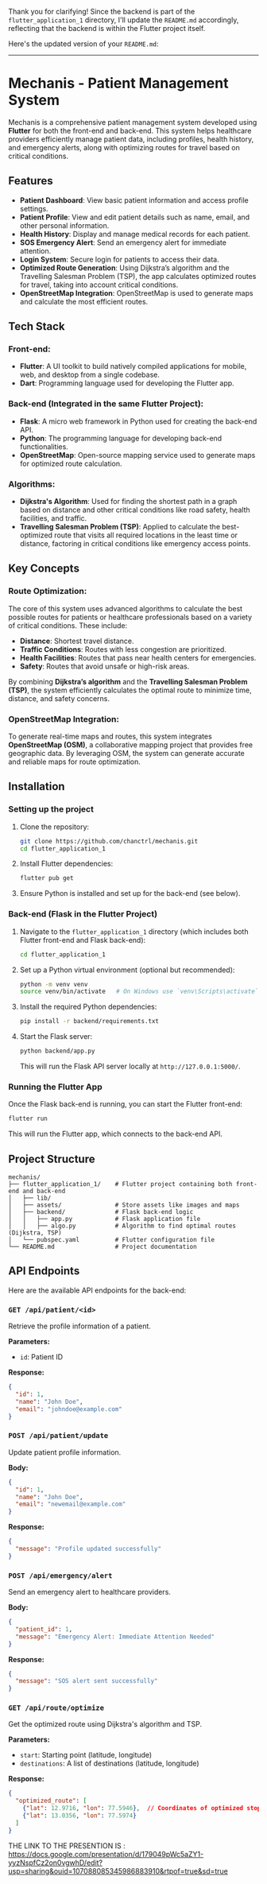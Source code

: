 Thank you for clarifying! Since the backend is part of the `flutter_application_1` directory, I'll update the `README.md` accordingly, reflecting that the backend is within the Flutter project itself.

Here's the updated version of your `README.md`:

---

# Mechanis - Patient Management System

Mechanis is a comprehensive patient management system developed using **Flutter** for both the front-end and back-end. This system helps healthcare providers efficiently manage patient data, including profiles, health history, and emergency alerts, along with optimizing routes for travel based on critical conditions.

## Features

- **Patient Dashboard**: View basic patient information and access profile settings.
- **Patient Profile**: View and edit patient details such as name, email, and other personal information.
- **Health History**: Display and manage medical records for each patient.
- **SOS Emergency Alert**: Send an emergency alert for immediate attention.
- **Login System**: Secure login for patients to access their data.
- **Optimized Route Generation**: Using Dijkstra’s algorithm and the Travelling Salesman Problem (TSP), the app calculates optimized routes for travel, taking into account critical conditions.
- **OpenStreetMap Integration**: OpenStreetMap is used to generate maps and calculate the most efficient routes.

## Tech Stack

### Front-end:
- **Flutter**: A UI toolkit to build natively compiled applications for mobile, web, and desktop from a single codebase.
- **Dart**: Programming language used for developing the Flutter app.

### Back-end (Integrated in the same Flutter Project):
- **Flask**: A micro web framework in Python used for creating the back-end API.
- **Python**: The programming language for developing back-end functionalities.
- **OpenStreetMap**: Open-source mapping service used to generate maps for optimized route calculation.

### Algorithms:
- **Dijkstra's Algorithm**: Used for finding the shortest path in a graph based on distance and other critical conditions like road safety, health facilities, and traffic.
- **Travelling Salesman Problem (TSP)**: Applied to calculate the best-optimized route that visits all required locations in the least time or distance, factoring in critical conditions like emergency access points.

## Key Concepts

### Route Optimization:
The core of this system uses advanced algorithms to calculate the best possible routes for patients or healthcare professionals based on a variety of critical conditions. These include:

- **Distance**: Shortest travel distance.
- **Traffic Conditions**: Routes with less congestion are prioritized.
- **Health Facilities**: Routes that pass near health centers for emergencies.
- **Safety**: Routes that avoid unsafe or high-risk areas.

By combining **Dijkstra’s algorithm** and the **Travelling Salesman Problem (TSP)**, the system efficiently calculates the optimal route to minimize time, distance, and safety concerns.

### OpenStreetMap Integration:
To generate real-time maps and routes, this system integrates **OpenStreetMap (OSM)**, a collaborative mapping project that provides free geographic data. By leveraging OSM, the system can generate accurate and reliable maps for route optimization.

## Installation

### Setting up the project

1. Clone the repository:

    ```bash
    git clone https://github.com/chanctrl/mechanis.git
    cd flutter_application_1
    ```

2. Install Flutter dependencies:

    ```bash
    flutter pub get
    ```

3. Ensure Python is installed and set up for the back-end (see below).

### Back-end (Flask in the Flutter Project)

1. Navigate to the `flutter_application_1` directory (which includes both Flutter front-end and Flask back-end):

    ```bash
    cd flutter_application_1
    ```

2. Set up a Python virtual environment (optional but recommended):

    ```bash
    python -m venv venv
    source venv/bin/activate   # On Windows use `venv\Scripts\activate`
    ```

3. Install the required Python dependencies:

    ```bash
    pip install -r backend/requirements.txt
    ```

4. Start the Flask server:

    ```bash
    python backend/app.py
    ```

    This will run the Flask API server locally at `http://127.0.0.1:5000/`.

### Running the Flutter App

Once the Flask back-end is running, you can start the Flutter front-end:

```bash
flutter run
```

This will run the Flutter app, which connects to the back-end API.

## Project Structure

```
mechanis/
├── flutter_application_1/    # Flutter project containing both front-end and back-end
│   ├── lib/
│   ├── assets/               # Store assets like images and maps
│   ├── backend/              # Flask back-end logic
│   │   ├── app.py            # Flask application file
│   │   ├── algo.py           # Algorithm to find optimal routes (Dijkstra, TSP)  
│   └── pubspec.yaml          # Flutter configuration file
└── README.md                 # Project documentation
```

## API Endpoints

Here are the available API endpoints for the back-end:

### `GET /api/patient/<id>`
Retrieve the profile information of a patient.

**Parameters:**
- `id`: Patient ID

**Response:**
```json
{
  "id": 1,
  "name": "John Doe",
  "email": "johndoe@example.com"
}
```

### `POST /api/patient/update`
Update patient profile information.

**Body:**
```json
{
  "id": 1,
  "name": "John Doe",
  "email": "newemail@example.com"
}
```

**Response:**
```json
{
  "message": "Profile updated successfully"
}
```

### `POST /api/emergency/alert`
Send an emergency alert to healthcare providers.

**Body:**
```json
{
  "patient_id": 1,
  "message": "Emergency Alert: Immediate Attention Needed"
}
```

**Response:**
```json
{
  "message": "SOS alert sent successfully"
}
```

### `GET /api/route/optimize`
Get the optimized route using Dijkstra's algorithm and TSP.

**Parameters:**
- `start`: Starting point (latitude, longitude)
- `destinations`: A list of destinations (latitude, longitude)

**Response:**
```json
{
  "optimized_route": [
    {"lat": 12.9716, "lon": 77.5946},  // Coordinates of optimized stops
    {"lat": 13.0356, "lon": 77.5974}
  ]
}
```

THE LINK TO THE PRESENTION IS :
https://docs.google.com/presentation/d/179049pWc5aZY1-yyzNspfCz2on0vgwhD/edit?usp=sharing&ouid=107088085345986883910&rtpof=true&sd=true
